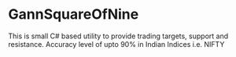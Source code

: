 # GannSquareOfNine
This is small C# based utility to provide trading targets, support and resistance. Accuracy level of upto 90% in Indian Indices i.e. NIFTY
